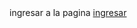 <!DOCTYPE html>
<html lang="en">
<head>
    <meta charset="UTF-8">
    <meta name="viewport" content="width=device-width, initial-scale=1.0">
    <title>Document</title>
</head>
<body>
    ingresar a la pagina 
    <a href="\Visual Studio 2022\inicio.html">ingresar</a>
</body>
</html>

